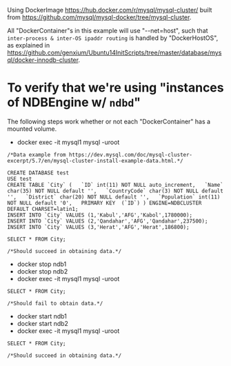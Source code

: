 Using DockerImage https://hub.docker.com/r/mysql/mysql-cluster/ built from https://github.com/mysql/mysql-docker/tree/mysql-cluster.

All "DockerContainer"s in this example will use "--net=host", such that `inter-process & inter-OS ipaddr routing` is handled by "DockerHostOS", as explained in https://github.com/genxium/Ubuntu14InitScripts/tree/master/database/mysql/docker-innodb-cluster.

# To verify that we're using "instances of NDBEngine w/ `ndbd`"
The following steps work whether or not each "DockerContainer" has a mounted volume. 

- docker exec -it mysql1 mysql -uroot
```
/*Data example from https://dev.mysql.com/doc/mysql-cluster-excerpt/5.7/en/mysql-cluster-install-example-data.html.*/ 

CREATE DATABASE test
USE test
CREATE TABLE `City` (   `ID` int(11) NOT NULL auto_increment,   `Name` char(35) NOT NULL default '',   `CountryCode` char(3) NOT NULL default '',   `District` char(20) NOT NULL default '',   `Population` int(11) NOT NULL default '0',   PRIMARY KEY  (`ID`) ) ENGINE=NDBCLUSTER DEFAULT CHARSET=latin1;
INSERT INTO `City` VALUES (1,'Kabul','AFG','Kabol',1780000); 
INSERT INTO `City` VALUES (2,'Qandahar','AFG','Qandahar',237500); 
INSERT INTO `City` VALUES (3,'Herat','AFG','Herat',186800);

SELECT * FROM City;

/*Should succeed in obtaining data.*/ 
```
- docker stop ndb1
- docker stop ndb2
- docker exec -it mysql1 mysql -uroot
```
SELECT * FROM City;

/*Should fail to obtain data.*/ 
```
- docker start ndb1
- docker start ndb2
- docker exec -it mysql1 mysql -uroot
```
SELECT * FROM City;

/*Should succeed in obtaining data.*/ 
```
